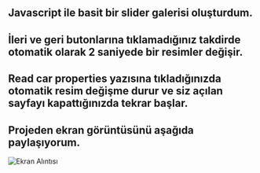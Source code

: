 ## Javascript ile basit bir slider galerisi oluşturdum.
## İleri ve geri butonlarına tıklamadığınız takdirde otomatik olarak 2 saniyede bir resimler değişir.
## Read car properties yazısına tıkladığınızda otomatik resim değişme durur ve siz açılan sayfayı kapattığınızda tekrar başlar.

## Projeden ekran görüntüsünü aşağıda paylaşıyorum.

![Ekran Alıntısı](https://user-images.githubusercontent.com/43342664/184665214-3921c8e5-3f91-4c53-a3cb-201b9b3bfeeb.PNG)
